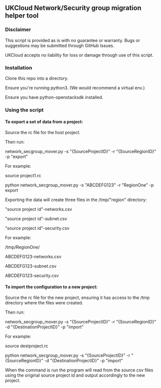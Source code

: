 ## UKCloud Network/Security group migration helper tool

### Disclaimer

This script is provided as is with no guarantee or warranty. Bugs or suggestions may be submitted through GitHub Issues.

UKCloud accepts no liability for loss or damage through use of this script.

### Installation

Clone this repo into a directory.

Ensure you're running python3. (We would recommend a virtual env.)

Ensure you have python-openstacksdk installed.

### Using the script

#### To export a set of data from a project:

Source the rc file for the host project.

Then run:

network_secgroup_mover.py -s "{SourceProjectID}" -r "{SourceRegionID}" -p "export"

For example:

source project1.rc

python network_secgroup_mover.py -s "ABCDEFG123" -r "RegionOne" -p export

Exporting the data will create three files in the /tmp/"region" directory:

"source project id"-networks.csv

"source project id"-subnet.csv  

"source project id"-security.csv

For example:

/tmp/RegionOne/

ABCDEFG123-networks.csv

ABCDEFG123-subnet.csv

ABCDEFG123-security.csv

#### To import the configuration to a new project: 

Source the rc file for the new project, ensuring it has access to the /tmp directory where the files were created.

Then run:

network_secgroup_mover.py -s "{SourceProjectID}" -r "{SourceRegionID}" -d "{DestinationProjectID}" -p "import"  

For example:

source destproject.rc

python network_secgroup_mover.py -s "{SourceProjectID}" -r "{SourceRegionID}" -d "{DestinationProjectID}" -p "import"

When the command is run the program will read from the source csv files using the original source project id and output accordingly to the new project.
